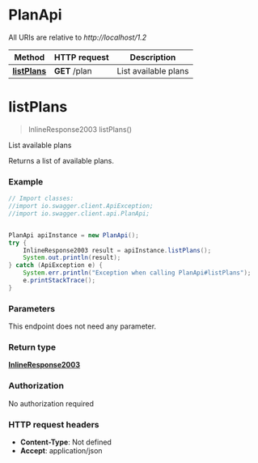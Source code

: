 # PlanApi

All URIs are relative to *http://localhost/1.2*

Method | HTTP request | Description
------------- | ------------- | -------------
[**listPlans**](PlanApi.md#listPlans) | **GET** /plan | List available plans


<a name="listPlans"></a>
# **listPlans**
> InlineResponse2003 listPlans()

List available plans

Returns a list of available plans.

### Example
```java
// Import classes:
//import io.swagger.client.ApiException;
//import io.swagger.client.api.PlanApi;


PlanApi apiInstance = new PlanApi();
try {
    InlineResponse2003 result = apiInstance.listPlans();
    System.out.println(result);
} catch (ApiException e) {
    System.err.println("Exception when calling PlanApi#listPlans");
    e.printStackTrace();
}
```

### Parameters
This endpoint does not need any parameter.

### Return type

[**InlineResponse2003**](InlineResponse2003.md)

### Authorization

No authorization required

### HTTP request headers

 - **Content-Type**: Not defined
 - **Accept**: application/json

